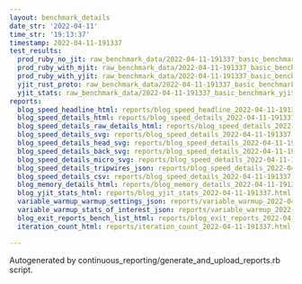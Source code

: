 ```yaml
---
layout: benchmark_details
date_str: '2022-04-11'
time_str: '19:13:37'
timestamp: 2022-04-11-191337
test_results:
  prod_ruby_no_jit: raw_benchmark_data/2022-04-11-191337_basic_benchmark_prod_ruby_no_jit.json
  prod_ruby_with_mjit: raw_benchmark_data/2022-04-11-191337_basic_benchmark_prod_ruby_with_mjit.json
  prod_ruby_with_yjit: raw_benchmark_data/2022-04-11-191337_basic_benchmark_prod_ruby_with_yjit.json
  yjit_rust_proto: raw_benchmark_data/2022-04-11-191337_basic_benchmark_yjit_rust_proto.json
  yjit_stats: raw_benchmark_data/2022-04-11-191337_basic_benchmark_yjit_stats.json
reports:
  blog_speed_headline_html: reports/blog_speed_headline_2022-04-11-191337.html
  blog_speed_details_html: reports/blog_speed_details_2022-04-11-191337.html
  blog_speed_details_raw_details_html: reports/blog_speed_details_2022-04-11-191337.raw_details.html
  blog_speed_details_svg: reports/blog_speed_details_2022-04-11-191337.svg
  blog_speed_details_head_svg: reports/blog_speed_details_2022-04-11-191337.head.svg
  blog_speed_details_back_svg: reports/blog_speed_details_2022-04-11-191337.back.svg
  blog_speed_details_micro_svg: reports/blog_speed_details_2022-04-11-191337.micro.svg
  blog_speed_details_tripwires_json: reports/blog_speed_details_2022-04-11-191337.tripwires.json
  blog_speed_details_csv: reports/blog_speed_details_2022-04-11-191337.csv
  blog_memory_details_html: reports/blog_memory_details_2022-04-11-191337.html
  blog_yjit_stats_html: reports/blog_yjit_stats_2022-04-11-191337.html
  variable_warmup_warmup_settings_json: reports/variable_warmup_2022-04-11-191337.warmup_settings.json
  variable_warmup_stats_of_interest_json: reports/variable_warmup_2022-04-11-191337.stats_of_interest.json
  blog_exit_reports_bench_list_html: reports/blog_exit_reports_2022-04-11-191337.bench_list.html
  iteration_count_html: reports/iteration_count_2022-04-11-191337.html

---
```

Autogenerated by continuous_reporting/generate_and_upload_reports.rb script.
